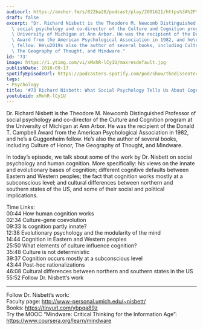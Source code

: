 ```yaml
---
audiourl: https://anchor.fm/s/822ba20/podcast/play/2001621/https%3A%2F%2Fd3ctxlq1ktw2nl.cloudfront.net%2Fproduction%2F2018-11-29%2F7681815-44100-2-0d60486396f5d.mp3
draft: false
excerpt: "Dr. Richard Nisbett is the Theodore M. Newcomb Distinguished Professor of\
  \ social psychology and co-director of the Culture and Cognition program at the\
  \ University of Michigan at Ann Arbor. He was the recipient of the Donald T. Campbell\
  \ Award from the American Psychological Association in 1982, and he\u2019s a Guggenheim\
  \ fellow. He\u2019s also the author of several books, including Culture of Honor,\
  \ The Geography of Thought, and Mindware."
id: '73'
image: https://i.ytimg.com/vi/xMxhR-lCy1U/maxresdefault.jpg
publishDate: 2018-09-17
spotifyEpisodeUrl: https://podcasters.spotify.com/pod/show/thedissenter/episodes/73-Richard-Nisbett-What-Social-Psychology-Tells-Us-About-Cognition-e2rj8l
tags:
- Psychology
title: '#73 Richard Nisbett: What Social Psychology Tells Us About Cognition'
youtubeid: xMxhR-lCy1U
---
```

<div class="timelinks">

Dr. Richard Nisbett is the Theodore M. Newcomb Distinguished Professor of social psychology and co-director of the Culture and Cognition program at the University of Michigan at Ann Arbor. He was the recipient of the Donald T. Campbell Award from the American Psychological Association in 1982, and he’s a Guggenheim fellow. He’s also the author of several books, including Culture of Honor, The Geography of Thought, and Mindware.

In today’s episode, we talk about some of the work by Dr. Nisbett on social psychology and human cognition. More specifically: his views on the innate and evolutionary bases of cognition; different cognitive defaults between Eastern and Western peoples; the fact that cognition works mostly at a subconscious level; and cultural differences between northern and southern states of the US, and some of their social and political implications.  

Time Links:  
<time>00:44</time> How human cognition works  
<time>02:34</time> Culture-gene coevolution      
<time>09:33</time> Is cognition partly innate?    
<time>12:38</time> Evolutionary psychology and the modularity  of the mind  
<time>14:44</time> Cognition in Eastern and Western peoples    
<time>25:50</time> What elements of culture influence cognition?    
<time>35:48</time> Culture is not deterministic       
<time>39:37</time> Cognition occurs mostly at a subconscious level  
<time>43:44</time> Post-hoc rationalizations  
<time>46:08</time> Cultural differences between northern and southern states in the US  
<time>55:52</time> Follow Dr. Nisbett’s work

---

Follow Dr. Nisbett’s work:  
Faculty page: http://www-personal.umich.edu/~nisbett/  
Books: https://tinyurl.com/ybpqa89z  
Try the MOOC “Mindware: Critical Thinking for the Information Age”: https://www.coursera.org/learn/mindware
</div>

